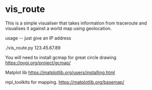 # vis_route

This is a simple visualiser that takes information from traceroute and visualises it against a world map using geolocation.

usage -- just give an IP address

./vis_route.py 123.45.67.89


You will need to install 
gcmap for great circle drawing
https://pypi.org/project/gcmap/

Matplot lib
https://matplotlib.org/users/installing.html

mpl_toolkits for mapping.
https://matplotlib.org/basemap/
